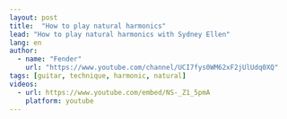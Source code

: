 ```yaml
---
layout: post
title:  "How to play natural harmonics"
lead: "How to play natural harmonics with Sydney Ellen"
lang: en
author:
  - name: "Fender"
    url: "https://www.youtube.com/channel/UCI7fys0WM62xF2jUlUdq0XQ"
tags: [guitar, technique, harmonic, natural]
videos:
  - url: https://www.youtube.com/embed/NS-_Z1_5pmA
    platform: youtube
---
```

